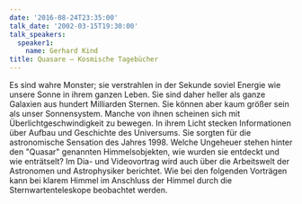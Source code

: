 ```yaml
---
date: '2016-08-24T23:35:00'
talk_date: '2002-03-15T19:30:00'
talk_speakers:
  speaker1:
    name: Gerhard Kind
title: Quasare – Kosmische Tagebücher
---
```

Es sind wahre Monster; sie verstrahlen in der Sekunde soviel Energie wie unsere Sonne in ihrem ganzen Leben. Sie sind daher heller als ganze Galaxien aus hundert Milliarden Sternen. Sie können aber kaum größer sein als unser Sonnensystem. Manche von ihnen scheinen sich mit Überlichtgeschwindigkeit zu bewegen. In ihrem Licht stecken Informationen über Aufbau und Geschichte des Universums. Sie sorgten für die astronomische Sensation des Jahres 1998. Welche Ungeheuer stehen hinter den "Quasar" genannten Himmelsobjekten, wie wurden sie entdeckt und wie enträtselt?
Im Dia- und Videovortrag wird auch über die Arbeitswelt der Astronomen und Astrophysiker berichtet.
Wie bei den folgenden Vorträgen kann bei klarem Himmel im Anschluss der Himmel durch die Sternwartenteleskope beobachtet werden.